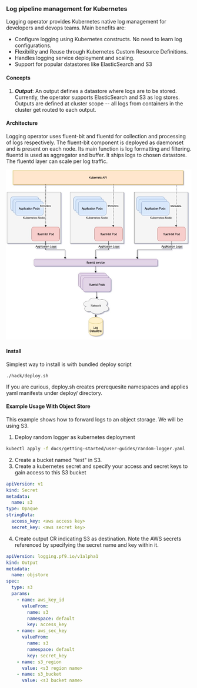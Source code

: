 ### Log pipeline management for Kubernetes ###
Logging operator provides Kubernetes native log management for developers and devops teams. Main benefits are:

* Configure logging using Kubernetes constructs. No need to learn log configurations.
* Flexibility and Reuse through Kubernetes Custom Resource Definitions.
* Handles logging service deployment and scaling.
* Support for popular datastores like ElasticSearch and S3

#### Concepts ####
1. ***Output***: An output defines a datastore where logs are to be stored. Currently, the operator supports ElasticSearch and S3 as log stores.
Outputs are defined at cluster scope -- all logs from containers in the cluster get routed to each output.

#### Architecture ####
Logging operator uses fluent-bit and fluentd for collection and processing of logs respectively. The fluent-bit component is deployed as daemonset and is present on each node. Its main function is log formatting and filtering. fluentd is used as aggregator and buffer. It ships logs to chosen datastore. The fluentd layer can scale per log traffic.

![Architecture](docs/images/fluentd-arch.jpeg)


#### Install ####
Simplest way to install is with bundled deploy script
```
./hack/deploy.sh
```
If you are curious, deploy.sh creates prerequesite namespaces and applies yaml manifests under deploy/ directory.
#### Example Usage With Object Store ####
This example shows how to forward logs to an object storage. We will be using S3.
1. Deploy random logger as kubernetes deployment
```bash
kubectl apply -f docs/getting-started/user-guides/random-logger.yaml
```
2. Create a bucket named "test" in S3.
3. Create a kubernetes secret and specify your access and secret keys to gain access to this S3 bucket
```yaml
apiVersion: v1
kind: Secret
metadata:
  name: s3
type: Opaque
stringData:
  access_key: <aws access key>
  secret_key: <aws secret key>
```
4. Create output CR indicating S3 as destination. Note the AWS secrets referenced by specifying the secret name and key within it.
```yaml
apiVersion: logging.pf9.io/v1alpha1
kind: Output
metadata:
  name: objstore
spec:
  type: s3
  params:
    - name: aws_key_id
      valueFrom:
        name: s3
        namespace: default
        key: access_key
    - name: aws_sec_key
      valueFrom:
        name: s3
        namespace: default
        key: secret_key
    - name: s3_region
      value: <s3 region name>
    - name: s3_bucket
      value: <s3 bucket name>
```

